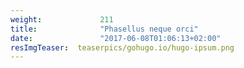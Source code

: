 ```yaml
---
weight:             211
title:              "Phasellus neque orci"
date:               "2017-06-08T01:06:13+02:00"
resImgTeaser:  teaserpics/gohugo.io/hugo-ipsum.png
---
```

